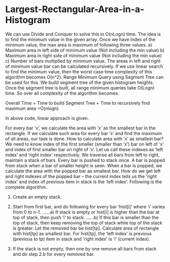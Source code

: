 # Largest-Rectangular-Area-in-a-Histogram

We can use Divide and Conquer to solve this in O(nLogn) time. The idea is to find the minimum value in the given array. Once we have index of the minimum value, the max area is maximum of following three values.
a) Maximum area in left side of minimum value (Not including the min value)
b) Maximum area in right side of minimum value (Not including the min value)
c) Number of bars multiplied by minimum value.
The areas in left and right of minimum value bar can be calculated recursively. If we use linear search to find the minimum value, then the worst case time complexity of this algorithm becomes O(n^2).
 Range Minimum Query using Segment Tree can be used for this. We build segment tree of the given histogram heights. Once the segment tree is built, all range minimum queries take O(Logn) time. So over all complexity of the algorithm becomes.

Overall Time = Time to build Segment Tree + Time to recursively find maximum area
             =O(nlogn)
             
             
In above code, linear approach is given.

 For every bar ‘x’, we calculate the area with ‘x’ as the smallest bar in the rectangle. If we calculate such area for every bar ‘x’ and find the maximum of all areas, our task is done. How to calculate area with ‘x’ as smallest bar? We need to know index of the first smaller (smaller than ‘x’) bar on left of ‘x’ and index of first smaller bar on right of ‘x’. Let us call these indexes as ‘left index’ and ‘right index’ respectively.
We traverse all bars from left to right, maintain a stack of bars. Every bar is pushed to stack once. A bar is popped from stack when a bar of smaller height is seen. When a bar is popped, we calculate the area with the popped bar as smallest bar. How do we get left and right indexes of the popped bar – the current index tells us the ‘right index’ and index of previous item in stack is the ‘left index’. Following is the complete algorithm.

1) Create an empty stack.

2) Start from first bar, and do following for every bar ‘hist[i]’ where ‘i’ varies from 0 to n-1.
……a) If stack is empty or hist[i] is higher than the bar at top of stack, then push ‘i’ to stack.
……b) If this bar is smaller than the top of stack, then keep removing the top of stack while top of the stack is greater. Let the removed bar be hist[tp]. Calculate area of rectangle with hist[tp] as smallest bar. For hist[tp], the ‘left index’ is previous (previous to tp) item in stack and ‘right index’ is ‘i’ (current index).

3) If the stack is not empty, then one by one remove all bars from stack and do step 2.b for every removed bar.
